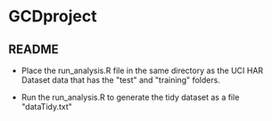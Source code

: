 # GCDproject

## README

* Place the run_analysis.R file in the same directory as the UCI HAR Dataset data that has the "test" and "training" folders.
   
* Run the run_analysis.R to generate the tidy dataset as a file "dataTidy.txt"



